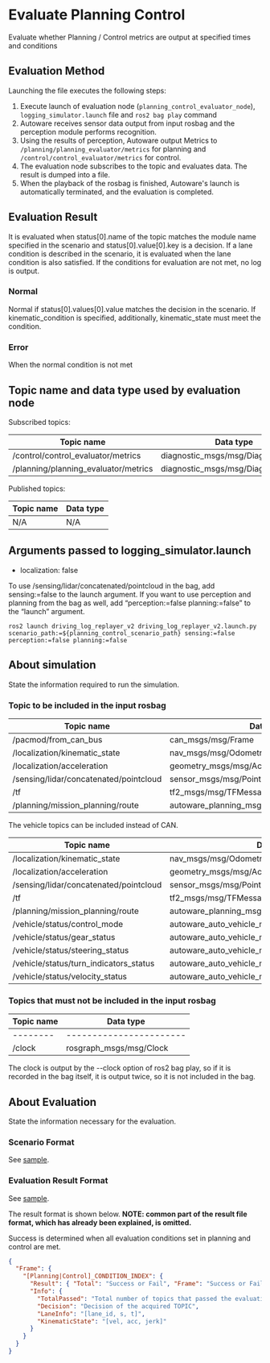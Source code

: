 # Evaluate Planning Control

Evaluate whether Planning / Control metrics are output at specified times and conditions

## Evaluation Method

Launching the file executes the following steps:

1. Execute launch of evaluation node (`planning_control_evaluator_node`), `logging_simulator.launch` file and `ros2 bag play` command
2. Autoware receives sensor data output from input rosbag and the perception module performs recognition.
3. Using the results of perception, Autoware output Metrics to `/planning/planning_evaluator/metrics` for planning and `/control/control_evaluator/metrics` for control.
4. The evaluation node subscribes to the topic and evaluates data. The result is dumped into a file.
5. When the playback of the rosbag is finished, Autoware's launch is automatically terminated, and the evaluation is completed.

## Evaluation Result

It is evaluated when status[0].name of the topic matches the module name specified in the scenario and status[0].value[0].key is a decision.
If a lane condition is described in the scenario, it is evaluated when the lane condition is also satisfied.
If the conditions for evaluation are not met, no log is output.

### Normal

Normal if status[0].values[0].value matches the decision in the scenario.
If kinematic_condition is specified, additionally, kinematic_state must meet the condition.

### Error

When the normal condition is not met

## Topic name and data type used by evaluation node

Subscribed topics:

| Topic name                           | Data type                             |
| ------------------------------------ | ------------------------------------- |
| /control/control_evaluator/metrics   | diagnostic_msgs/msg/DiagnosticArray |
| /planning/planning_evaluator/metrics | diagnostic_msgs/msg/DiagnosticArray |

Published topics:

| Topic name | Data type |
| ---------- | --------- |
| N/A        | N/A       |

## Arguments passed to logging_simulator.launch

- localization: false

To use /sensing/lidar/concatenated/pointcloud in the bag, add sensing:=false to the launch argument.
If you want to use perception and planning from the bag as well, add “perception:=false planning:=false” to the “launch” argument.

```shell
ros2 launch driving_log_replayer_v2 driving_log_replayer_v2.launch.py scenario_path:=${planning_control_scenario_path} sensing:=false perception:=false planning:=false
```

## About simulation

State the information required to run the simulation.

### Topic to be included in the input rosbag

| Topic name                             | Data type                                    |
| -------------------------------------- | -------------------------------------------- |
| /pacmod/from_can_bus                   | can_msgs/msg/Frame                           |
| /localization/kinematic_state          | nav_msgs/msg/Odometry                        |
| /localization/acceleration             | geometry_msgs/msg/AccelWithCovarianceStamped |
| /sensing/lidar/concatenated/pointcloud | sensor_msgs/msg/PointCloud2                  |
| /tf                                    | tf2_msgs/msg/TFMessage                       |
| /planning/mission_planning/route       | autoware_planning_msgs/msg/LaneletRoute      |

The vehicle topics can be included instead of CAN.

| Topic name                             | Data type                                           |
| -------------------------------------- | --------------------------------------------------- |
| /localization/kinematic_state          | nav_msgs/msg/Odometry                               |
| /localization/acceleration             | geometry_msgs/msg/AccelWithCovarianceStamped        |
| /sensing/lidar/concatenated/pointcloud | sensor_msgs/msg/PointCloud2                         |
| /tf                                    | tf2_msgs/msg/TFMessage                              |
| /planning/mission_planning/route       | autoware_planning_msgs/msg/LaneletRoute             |
| /vehicle/status/control_mode           | autoware_auto_vehicle_msgs/msg/ControlModeReport    |
| /vehicle/status/gear_status            | autoware_auto_vehicle_msgs/msg/GearReport           |
| /vehicle/status/steering_status        | autoware_auto_vehicle_msgs/SteeringReport           |
| /vehicle/status/turn_indicators_status | autoware_auto_vehicle_msgs/msg/TurnIndicatorsReport |
| /vehicle/status/velocity_status        | autoware_auto_vehicle_msgs/msg/VelocityReport       |

### Topics that must not be included in the input rosbag

| Topic name | Data type               |
| ---------- | ----------------------- |
| --------   | ----------------------- |
| /clock     | rosgraph_msgs/msg/Clock |

The clock is output by the --clock option of ros2 bag play, so if it is recorded in the bag itself, it is output twice, so it is not included in the bag.

## About Evaluation

State the information necessary for the evaluation.

### Scenario Format

See [sample](https://github.com/tier4/driving_log_replayer_v2/blob/develop/sample/planning_control/scenario.yaml).

### Evaluation Result Format

See [sample](https://github.com/tier4/driving_log_replayer_v2/blob/develop/sample/planning_control/result.json).

The result format is shown below.
**NOTE: common part of the result file format, which has already been explained, is omitted.**

Success is determined when all evaluation conditions set in planning and control are met.

```json
{
  "Frame": {
    "[Planning|Control]_CONDITION_INDEX": {
      "Result": { "Total": "Success or Fail", "Frame": "Success or Fail" },
      "Info": {
        "TotalPassed": "Total number of topics that passed the evaluation criteria",
        "Decision": "Decision of the acquired TOPIC",
        "LaneInfo": "[lane_id, s, t]",
        "KinematicState": "[vel, acc, jerk]"
      }
    }
  }
}
```
